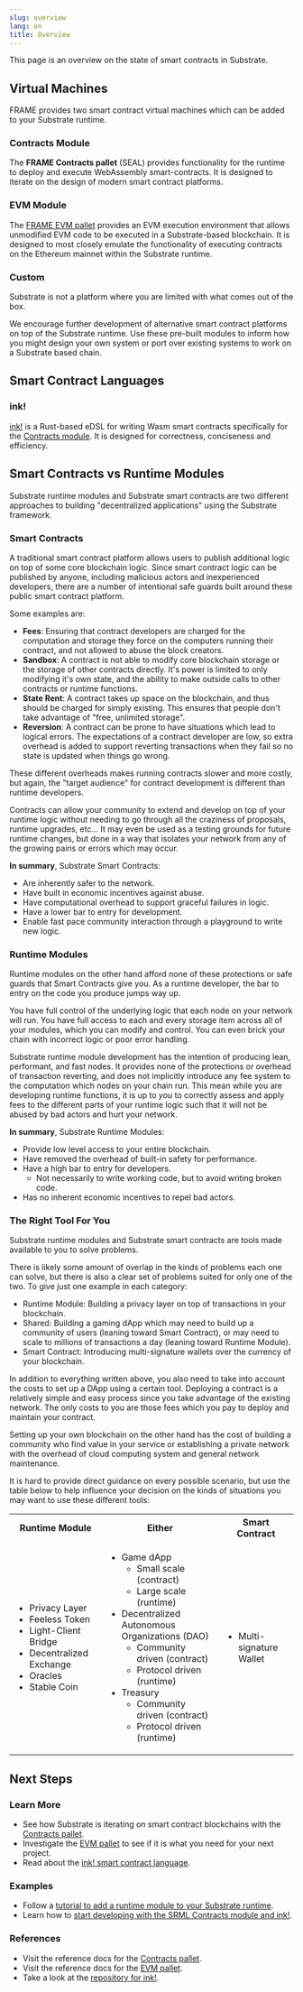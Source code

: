 ```yaml
---
slug: overview
lang: en
title: Overview
---
```


This page is an overview on the state of smart contracts in Substrate.

## Virtual Machines

FRAME provides two smart contract virtual machines which can be added to your Substrate runtime.

### Contracts Module

The **FRAME Contracts pallet** (SEAL) provides functionality for the runtime to deploy and execute
WebAssembly smart-contracts. It is designed to iterate on the design of modern smart contract
platforms.

### EVM Module

The [FRAME EVM pallet](evm-pallet) provides an EVM execution
environment that allows unmodified EVM code to be executed in a Substrate-based blockchain. It is
designed to most closely emulate the functionality of executing contracts on the Ethereum mainnet
within the Substrate runtime.

### Custom

Substrate is not a platform where you are limited with what comes out of the box.

We encourage further development of alternative smart contract platforms on top of the Substrate
runtime. Use these pre-built modules to inform how you might design your own system or port over
existing systems to work on a Substrate based chain.

## Smart Contract Languages

### ink!

[ink!](ink-fundamentals) is a Rust-based eDSL for writing Wasm smart contracts specifically for the [Contracts module](#contracts-module). It is designed for correctness, conciseness and efficiency.

## Smart Contracts vs Runtime Modules

Substrate runtime modules and Substrate smart contracts are two different approaches to building
"decentralized applications" using the Substrate framework.

### Smart Contracts

A traditional smart contract platform allows users to publish additional logic on top of some core
blockchain logic. Since smart contract logic can be published by anyone, including malicious actors
and inexperienced developers, there are a number of intentional safe guards built around these
public smart contract platform.

Some examples are:

* **Fees**: Ensuring that contract developers are charged for the computation and storage they force on
  the computers running their contract, and not allowed to abuse the block creators.
* **Sandbox**: A contract is not able to modify core blockchain storage or the storage of other
  contracts directly. It's power is limited to only modifying it's own state, and the ability to
  make outside calls to other contracts or runtime functions.
* **State Rent**: A contract takes up space on the blockchain, and thus should be charged for simply
  existing. This ensures that people don't take advantage of "free, unlimited storage".
* **Reversion**: A contract can be prone to have situations which lead to logical errors. The
  expectations of a contract developer are low, so extra overhead is added to support reverting
  transactions when they fail so no state is updated when things go wrong.

These different overheads makes running contracts slower and more costly, but again, the "target
audience" for contract development is different than runtime developers.

Contracts can allow your community to extend and develop on top of your runtime logic without
needing to go through all the craziness of proposals, runtime upgrades, etc... It may even be used
as a testing grounds for future runtime changes, but done in a way that isolates your network from
any of the growing pains or errors which may occur.

**In summary**, Substrate Smart Contracts:

* Are inherently safer to the network.
* Have built in economic incentives against abuse.
* Have computational overhead to support graceful failures in logic.
* Have a lower bar to entry for development.
* Enable fast pace community interaction through a playground to write new logic.

### Runtime Modules

Runtime modules on the other hand afford none of these protections or safe guards that Smart
Contracts give you. As a runtime developer, the bar to entry on the code you produce jumps way up.

You have full control of the underlying logic that each node on your network will run. You have full
access to each and every storage item across all of your modules, which you can modify and control.
You can even brick your chain with incorrect logic or poor error handling.

Substrate runtime module development has the intention of producing lean, performant, and fast
nodes. It provides none of the protections or overhead of transaction reverting, and does not
implicitly introduce any fee system to the computation which nodes on your chain run. This mean
while you are developing runtime functions, it is up to _you_ to correctly assess and apply fees to
the different parts of your runtime logic such that it will not be abused by bad actors and hurt
your network.

**In summary**, Substrate Runtime Modules:

* Provide low level access to your entire blockchain.
* Have removed the overhead of built-in safety for performance.
* Have a high bar to entry for developers.
  * Not necessarily to write working code, but to avoid writing broken code.
* Has no inherent economic incentives to repel bad actors.


### The Right Tool For You

Substrate runtime modules and Substrate smart contracts are tools made available to you to solve
problems.

There is likely some amount of overlap in the kinds of problems each one can solve, but there is
also a clear set of problems suited for only one of the two. To give just one example in each
category:

* Runtime Module: Building a privacy layer on top of transactions in your blockchain.
* Shared: Building a gaming dApp which may need to build up a community of users (leaning toward
  Smart Contract), or may need to scale to millions of transactions a day (leaning toward Runtime
  Module).
* Smart Contract: Introducing multi-signature wallets over the currency of your blockchain.

In addition to everything written above, you also need to take into account the costs to set up a
DApp using a certain tool. Deploying a contract is a relatively simple and easy process since you
take advantage of the existing network. The only costs to you are those fees which you pay to deploy
and maintain your contract.

Setting up your own blockchain on the other hand has the cost of building a community who find value
in your service or establishing a private network with the overhead of cloud computing system and
general network maintenance.

It is hard to provide direct guidance on every possible scenario, but use the table below to help
influence your decision on the kinds of situations you may want to use these different tools:

<table>
<tr>
<th>Runtime Module</th>
<th>Either</th>
<th>Smart Contract</th>
</tr>
<tr>
<td>

* Privacy Layer
* Feeless Token
* Light-Client Bridge
* Decentralized Exchange
* Oracles
* Stable Coin

</td>
<td>

* Game dApp
    * Small scale (contract)
    * Large scale (runtime)
* Decentralized Autonomous Organizations (DAO)
    * Community driven (contract)
    * Protocol driven (runtime)
* Treasury
    * Community driven (contract)
    * Protocol driven (runtime)

</td>
<td>

* Multi-signature Wallet

</td>
</tr>
</table>

## Next Steps

### Learn More

- See how Substrate is iterating on smart contract blockchains with the [Contracts
  pallet](contracts-pallet).
- Investigate the [EVM pallet](evm-pallet) to see if it is what
  you need for your next project.
- Read about the [ink! smart contract language](ink-fundamentals).

### Examples

- Follow a [tutorial to add a runtime module to your Substrate
  runtime](tutorials/adding-a-module-to-your-runtime.md).
- Learn how to [start developing with the SRML Contracts module and
  ink!](/current/smart-contracts/ink-development.md).

### References

- Visit the reference docs for the [Contracts pallet](https://substrate.dev/rustdocs/master/pallet_contracts/index.html).
- Visit the reference docs for the [EVM pallet](https://substrate.dev/rustdocs/master/pallet_evm/index.html).
- Take a look at the [repository for ink!](https://github.com/paritytech/ink).
